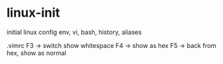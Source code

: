 # linux-init
initial linux config env, vi, bash, history, aliases


.vimrc
F3 -> switch show whitespace
F4 -> show as hex
F5 -> back from hex, show as normal

